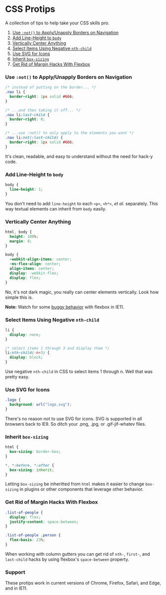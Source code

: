 # CSS Protips

A collection of tips to help take your CSS skills pro.

1. [Use `:not()` to Apply/Unapply Borders on Navigation](#use-not-to-applyunapply-borders-on-navigation)
1. [Add Line-Height to `body`](#add-line-height-to-body)
1. [Vertically Center Anything](#vertically-center-anything)
1. [Select Items Using Negative `nth-child`](#select-items-using-negative-nth-child)
1. [Use SVG for Icons](#use-svg-for-icons)
1. [Inherit `box-sizing`](#inherit-box-sizing)
1. [Get Rid of Margin Hacks With Flexbox](#get-rid-of-margin-hacks-with-flexbox)


### Use `:not()` to Apply/Unapply Borders on Navigation

```css
/* instead of putting on the border... */
.nav li {
  border-right: 1px solid #666;
}

/* ...and then taking it off... */
.nav li:last-child {
  border-right: 0;
}

/* ...use :not() to only apply to the elements you want */
.nav li:not(:last-child) {
  border-right: 1px solid #666;
}
```

It's clean, readable, and easy to understand without the need for hack-y code.


### Add Line-Height to `body`

```css
body {
  line-height: 1;
}
```

You don't need to add `line-height` to each `<p>`, `<h*>`, _et al_. separately. This way textual elements can inherit from `body` easily.


### Vertically Center Anything

```css
html, body {
  height: 100%;
  margin: 0;
}

body {
  -webkit-align-items: center;  
  -ms-flex-align: center;  
  align-items: center;
  display: -webkit-flex;
  display: flex;
}
```

No, it's not dark magic, you really can center elements vertically. Look how simple this is.

**Note:** Watch for some [buggy behavior](https://github.com/philipwalton/flexbugs#3-min-height-on-a-flex-container-wont-apply-to-its-flex-items) with flexbox in IE11.


### Select Items Using Negative `nth-child`

```css
li {
  display: none;
}

/* select items 1 through 3 and display them */
li:nth-child(-n+3) {
  display: block;
}
```

Use negative `nth-child` in CSS to select items 1 through n. Well that was pretty easy.


### Use SVG for Icons

```css
.logo {
  background: url("logo.svg");
}
```

There's no reason not to use SVG for icons. SVG is supported in all browsers back to IE9. So ditch your .png, .jpg, or .gif-jif-whatev files.


### Inherit `box-sizing`

```css
html {
  box-sizing: border-box;
}

*, *:before, *:after {
  box-sizing: inherit;
}

```

Letting `box-sizing` be inheritted from `html` makes it easier to change `box-sizing` in plugins or other components that leverage other behavior.


### Get Rid of Margin Hacks With Flexbox

```css
.list-of-people {
  display: flex;
  justify-content: space-between;
}

.list-of-people .person {
  flex-basis: 23%;
}
```

When working with column gutters you can get rid of `nth-`, `first-`, and `last-child` hacks by using flexbox's `space-between` property.


### Support

These protips work in current versions of Chrome, Firefox, Safari, and Edge, and in IE11.